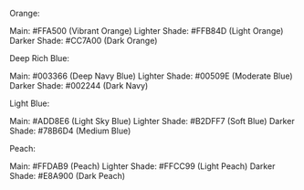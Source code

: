 Orange:

Main: #FFA500 (Vibrant Orange)
Lighter Shade: #FFB84D (Light Orange)
Darker Shade: #CC7A00 (Dark Orange)

Deep Rich Blue:

Main: #003366 (Deep Navy Blue)
Lighter Shade: #00509E (Moderate Blue)
Darker Shade: #002244 (Dark Navy)


Light Blue:

Main: #ADD8E6 (Light Sky Blue)
Lighter Shade: #B2DFF7 (Soft Blue)
Darker Shade: #78B6D4 (Medium Blue)

Peach:

Main: #FFDAB9 (Peach)
Lighter Shade: #FFCC99 (Light Peach)
Darker Shade: #E8A900 (Dark Peach)